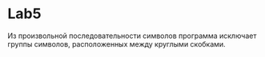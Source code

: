 # Lab5
Из произвольной последовательности символов программа исключает группы
символов, расположенных между круглыми скобками.
